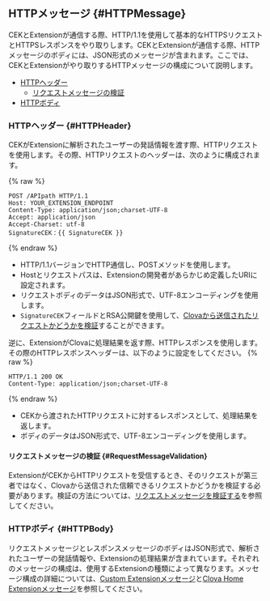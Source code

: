 ## HTTPメッセージ {#HTTPMessage}
CEKとExtensionが通信する際、HTTP/1.1を使用して基本的なHTTPSリクエストとHTTPSレスポンスをやり取りします。CEKとExtensionが通信する際、HTTPメッセージのボディには、JSON形式のメッセージが含まれます。ここでは、CEKとExtensionがやり取りするHTTPメッセージの構成について説明します。

* [HTTPヘッダー](#HTTPHeader)
  * [リクエストメッセージの検証](#RequestMessageValidation)
* [HTTPボディ](#HTTPBody)

### HTTPヘッダー {#HTTPHeader}
CEKがExtensionに解析されたユーザーの発話情報を渡す際、HTTPリクエストを使用します。その際、HTTPリクエストのヘッダーは、次のように構成されます。

{% raw %}
```
POST /APIpath HTTP/1.1
Host: YOUR_EXTENSION_ENDPOINT
Content-Type: application/json;charset-UTF-8
Accept: application/json
Accept-Charset: utf-8
SignatureCEK：{{ SignatureCEK }}
```
{% endraw %}

* HTTP/1.1バージョンでHTTP通信し、POSTメソッドを使用します。
* Hostとリクエストパスは、Extensionの開発者があらかじめ定義したURIに設定されます。
* リクエストボディのデータはJSON形式で、UTF-8エンコーディングを使用します。
* `SignatureCEK`フィールドとRSA公開鍵を使用して、[Clovaから送信されたリクエストかどうかを検証](#RequestMessageValidation)することができます。

逆に、ExtensionがClovaに処理結果を返す際、HTTPレスポンスを使用します。その際のHTTPレスポンスヘッダーは、以下のように設定をしてください。
{% raw %}
```
HTTP/1.1 200 OK
Content-Type: application/json;charset-UTF-8
```
{% endraw %}
* CEKから渡されたHTTPリクエストに対するレスポンスとして、処理結果を返します。
* ボディのデータはJSON形式で、UTF-8エンコーディングを使用します。

#### リクエストメッセージの検証 {#RequestMessageValidation}

ExtensionがCEKからHTTPリクエストを受信するとき、そのリクエストが第三者ではなく、Clovaから送信された信頼できるリクエストかどうかを検証する必要があります。検証の方法については、[リクエストメッセージを検証する](/Develop/Guides/Build_Custom_Extension.md#RequestMessageValidation)を参照してください。

### HTTPボディ {#HTTPBody}
リクエストメッセージとレスポンスメッセージのボディはJSON形式で、解析されたユーザーの発話情報や、Extensionの処理結果が含まれています。それぞれのメッセージの構成は、使用するExtensionの種類によって異なります。メッセージ構成の詳細については、[Custom Extensionメッセージ](/Develop/References/CEK_API.md#CustomExtMessage)と[Clova Home Extensionメッセージ](/Develop/References/CEK_API_ClovaHome.md#ClovaHomeExtMessage)を参照してください。
